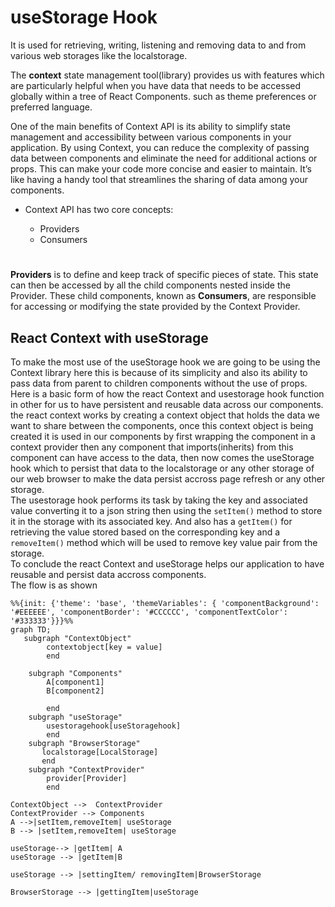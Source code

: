 
# useStorage Hook

It is used for retrieving, writing, listening and removing data to and from various web storages like the localstorage.<br>

The **context** state management tool(library) provides us with features which are particularly helpful when you have data that needs to be accessed globally within a tree of React Components. such as theme preferences or preferred language.

One of the main benefits of Context API is its ability to simplify state management and accessibility between various components in your application. By using Context, you can reduce the complexity of passing data between components and eliminate the need for additional actions or props. This can make your code more concise and easier to maintain. It’s like having a handy tool that streamlines the sharing of data among your components.

* Context API has two core concepts:

   - Providers
    - Consumers
    #

**Providers** is to define and keep track of specific pieces of state. This state can then be accessed by all the child components nested inside the Provider. These child components, known as **Consumers**, are responsible for accessing or modifying the state provided by the Context Provider.


## React Context with useStorage

To make the most use of the useStorage hook we are going to be using the Context library here this is because of its simplicity and also its ability to pass data from parent to children components without the use of props.<br>
Here is a basic form of how the react Context and usestorage hook function in other for us to have persistent and reusable data across our components.<br>
the react context works by creating a context object that holds the data we want to share between the components, once this context object is being created it is used in our components by first wrapping the component in a context provider then any component that imports(inherits) from this component can have access to the data, then now comes the useStorage hook which to persist that data to the localstorage or any other storage of our web browser to make the data persist accross page refresh or any other storage. <br>
The usestorage hook performs its task by taking the key and associated value converting it to a json string then using the ```setItem()``` method to store it in the storage with its associated key. And also has a ```getItem()``` for retrieving the value stored based on the corresponding key and a ```removeItem()``` method which will be used to remove key value pair from the storage. <br>
To conclude the react Context and useStorage helps our application to have reusable and persist data accross components.<br>
The flow is as shown

```mermaid
%%{init: {'theme': 'base', 'themeVariables': { 'componentBackground': '#EEEEEE', 'componentBorder': '#CCCCCC', 'componentTextColor': '#333333'}}}%%
graph TD;
   subgraph "ContextObject"
        contextobject[key = value]
        end

    subgraph "Components"
        A[component1]
        B[component2]
      
        end
    subgraph "useStorage"
        usestoragehook[useStoragehook]
        end
    subgraph "BrowserStorage"
       localstorage[LocalStorage]
       end
    subgraph "ContextProvider"
        provider[Provider]
        end

ContextObject -->  ContextProvider
ContextProvider --> Components
A -->|setItem,removeItem| useStorage
B --> |setItem,removeItem| useStorage

useStorage--> |getItem| A
useStorage --> |getItem|B

useStorage --> |settingItem/ removingItem|BrowserStorage

BrowserStorage --> |gettingItem|useStorage


